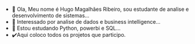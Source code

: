- 👋 Ola, Meu nome é Hugo Magalhães Ribeiro, sou estudante de analise e desenvolvimento de sistemas...
- 👀 Interessado por analise de dados e business intelligence...
- 🌱 Estou estudando Python, powerbi e SQL...
- ✔️Aqui coloco todos os projetos que participo.
